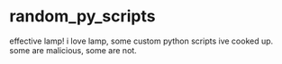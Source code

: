 # random_py_scripts
effective lamp! i love lamp, some custom python scripts ive cooked up. some are malicious, some are not.
